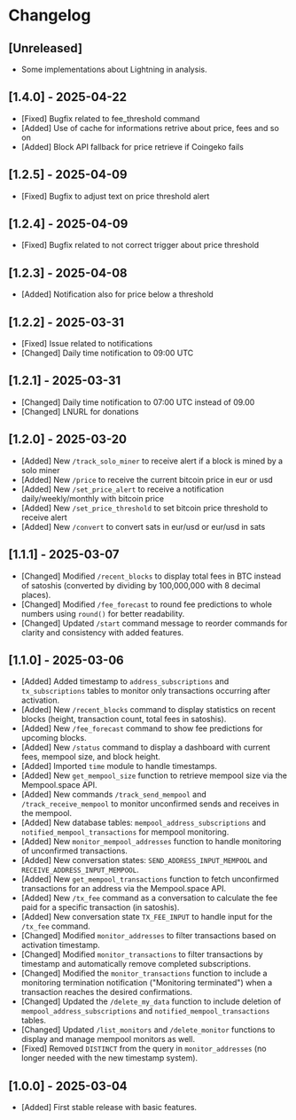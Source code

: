 # Changelog

## [Unreleased]
- Some implementations about Lightning in analysis.

## [1.4.0] - 2025-04-22

- [Fixed] Bugfix related to fee_threshold command
- [Added] Use of cache for informations retrive about price, fees and so on
- [Added] Block API fallback for price retrieve if Coingeko fails

## [1.2.5] - 2025-04-09

- [Fixed] Bugfix to adjust text on price threshold alert

## [1.2.4] - 2025-04-09

- [Fixed] Bugfix related to not correct trigger about price threshold

## [1.2.3] - 2025-04-08

- [Added] Notification also for price below a threshold

## [1.2.2] - 2025-03-31

- [Fixed] Issue related to notifications
- [Changed] Daily time notification to 09:00 UTC

## [1.2.1] - 2025-03-31

- [Changed] Daily time notification to 07:00 UTC instead of 09.00
- [Changed] LNURL for donations

## [1.2.0] - 2025-03-20

- [Added] New `/track_solo_miner` to receive alert if a block is mined by a solo miner
- [Added] New `/price` to receive the current bitcoin price in eur or usd
- [Added] New `/set_price_alert` to receive a notification daily/weekly/monthly with bitcoin price
- [Added] New `/set_price_threshold` to set bitcoin price threshold to receive alert 
- [Added] New `/convert` to convert sats in eur/usd or eur/usd in sats

## [1.1.1] - 2025-03-07
- [Changed] Modified `/recent_blocks` to display total fees in BTC instead of satoshis (converted by dividing by 100,000,000 with 8 decimal places).
- [Changed] Modified `/fee_forecast` to round fee predictions to whole numbers using `round()` for better readability.
- [Changed] Updated `/start` command message to reorder commands for clarity and consistency with added features.

## [1.1.0] - 2025-03-06
- [Added] Added timestamp to `address_subscriptions` and `tx_subscriptions` tables to monitor only transactions occurring after activation.
- [Added] New `/recent_blocks` command to display statistics on recent blocks (height, transaction count, total fees in satoshis).
- [Added] New `/fee_forecast` command to show fee predictions for upcoming blocks.
- [Added] New `/status` command to display a dashboard with current fees, mempool size, and block height.
- [Added] Imported `time` module to handle timestamps.
- [Added] New `get_mempool_size` function to retrieve mempool size via the Mempool.space API.
- [Added] New commands `/track_send_mempool` and `/track_receive_mempool` to monitor unconfirmed sends and receives in the mempool.
- [Added] New database tables: `mempool_address_subscriptions` and `notified_mempool_transactions` for mempool monitoring.
- [Added] New `monitor_mempool_addresses` function to handle monitoring of unconfirmed transactions.
- [Added] New conversation states: `SEND_ADDRESS_INPUT_MEMPOOL` and `RECEIVE_ADDRESS_INPUT_MEMPOOL`.
- [Added] New `get_mempool_transactions` function to fetch unconfirmed transactions for an address via the Mempool.space API.
- [Added] New `/tx_fee` command as a conversation to calculate the fee paid for a specific transaction (in satoshis).
- [Added] New conversation state `TX_FEE_INPUT` to handle input for the `/tx_fee` command.
- [Changed] Modified `monitor_addresses` to filter transactions based on activation timestamp.
- [Changed] Modified `monitor_transactions` to filter transactions by timestamp and automatically remove completed subscriptions.
- [Changed] Modified the `monitor_transactions` function to include a monitoring termination notification ("Monitoring terminated") when a transaction reaches the desired confirmations.
- [Changed] Updated the `/delete_my_data` function to include deletion of `mempool_address_subscriptions` and `notified_mempool_transactions` tables.
- [Changed] Updated `/list_monitors` and `/delete_monitor` functions to display and manage mempool monitors as well.
- [Fixed] Removed `DISTINCT` from the query in `monitor_addresses` (no longer needed with the new timestamp system).

## [1.0.0] - 2025-03-04
- [Added] First stable release with basic features.